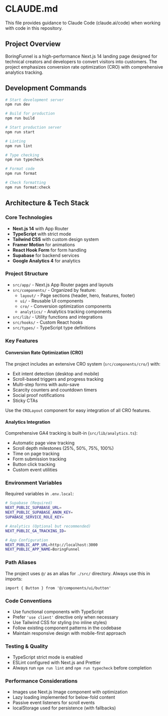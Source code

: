 # CLAUDE.md

This file provides guidance to Claude Code (claude.ai/code) when working with code in this repository.

## Project Overview

BoringFunnel is a high-performance Next.js 14 landing page designed for technical creators and developers to convert visitors into customers. The project emphasizes conversion rate optimization (CRO) with comprehensive analytics tracking.

## Development Commands

```bash
# Start development server
npm run dev

# Build for production
npm run build

# Start production server
npm run start

# Linting
npm run lint

# Type checking
npm run typecheck

# Format code
npm run format

# Check formatting
npm run format:check
```

## Architecture & Tech Stack

### Core Technologies
- **Next.js 14** with App Router
- **TypeScript** with strict mode
- **Tailwind CSS** with custom design system
- **Framer Motion** for animations
- **React Hook Form** for form handling
- **Supabase** for backend services
- **Google Analytics 4** for analytics

### Project Structure
- `src/app/` - Next.js App Router pages and layouts
- `src/components/` - Organized by feature:
  - `layout/` - Page sections (header, hero, features, footer)
  - `ui/` - Reusable UI components
  - `cro/` - Conversion optimization components
  - `analytics/` - Analytics tracking components
- `src/lib/` - Utility functions and integrations
- `src/hooks/` - Custom React hooks
- `src/types/` - TypeScript type definitions

### Key Features

#### Conversion Rate Optimization (CRO)
The project includes an extensive CRO system (`src/components/cro/`) with:
- Exit intent detection (desktop and mobile)
- Scroll-based triggers and progress tracking
- Multi-step forms with auto-save
- Scarcity counters and countdown timers
- Social proof notifications
- Sticky CTAs

Use the `CROLayout` component for easy integration of all CRO features.

#### Analytics Integration
Comprehensive GA4 tracking is built-in (`src/lib/analytics.ts`):
- Automatic page view tracking
- Scroll depth milestones (25%, 50%, 75%, 100%)
- Time on page tracking
- Form submission tracking
- Button click tracking
- Custom event utilities

### Environment Variables

Required variables in `.env.local`:
```bash
# Supabase (Required)
NEXT_PUBLIC_SUPABASE_URL=
NEXT_PUBLIC_SUPABASE_ANON_KEY=
SUPABASE_SERVICE_ROLE_KEY=

# Analytics (Optional but recommended)
NEXT_PUBLIC_GA_TRACKING_ID=

# App Configuration
NEXT_PUBLIC_APP_URL=http://localhost:3000
NEXT_PUBLIC_APP_NAME=BoringFunnel
```

### Path Aliases
The project uses `@/` as an alias for `./src/` directory. Always use this in imports:
```tsx
import { Button } from '@/components/ui/button'
```

### Code Conventions
- Use functional components with TypeScript
- Prefer `'use client'` directive only when necessary
- Use Tailwind CSS for styling (no inline styles)
- Follow existing component patterns in the codebase
- Maintain responsive design with mobile-first approach

### Testing & Quality
- TypeScript strict mode is enabled
- ESLint configured with Next.js and Prettier
- Always run `npm run lint` and `npm run typecheck` before completion

### Performance Considerations
- Images use Next.js Image component with optimization
- Lazy loading implemented for below-fold content
- Passive event listeners for scroll events
- localStorage used for persistence (with fallbacks)